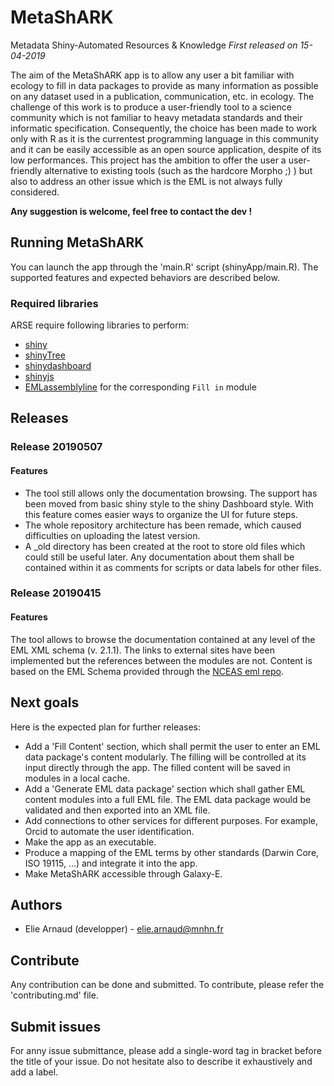
# MetaShARK
Metadata Shiny-Automated Resources & Knowledge
_First released on 15-04-2019_

The aim of the MetaShARK app is to allow any user a bit familiar with ecology to fill in data packages to provide as many information as possible on any dataset used in a publication, communication, etc. in ecology. The challenge of this work is to produce a user-friendly tool to a science community which is not familiar to heavy metadata standards and their informatic specification. Consequently, the choice has been made to work only with R as it is the currentest programming language in this community and it can be easily accessible as an open source application, despite of its low performances.
This project has the ambition to offer the user a user-friendly alternative to existing tools (such as the hardcore Morpho ;) ) but also to address an other issue which is the EML is not always fully considered.

**Any suggestion is welcome, feel free to contact the dev !**

## Running MetaShARK
You can launch the app through the 'main.R' script (shinyApp/main.R). The supported features and expected behaviors are described below.

### Required libraries

ARSE require following libraries to perform:
* [shiny](https://shiny.rstudio.com/)
* [shinyTree](https://github.com/shinyTree/shinyTree)
* [shinydashboard](https://github.com/rstudio/shinydashboard)
* [shinyjs](https://deanattali.com/shinyjs/)
* [EMLassemblyline](https://github.com/EDIorg/EMLassemblyline) for the corresponding `Fill in` module

## Releases

### Release 20190507

#### Features
* The tool still allows only the documentation browsing. The support has been moved from basic shiny style to the shiny Dashboard style. With this feature comes easier ways to organize the UI for future steps. 
* The whole repository architecture has been remade, which caused difficulties on uploading the latest version. 
* A \_old directory has been created at the root to store old files which could still be useful later. Any documentation about them shall be contained within it as comments for scripts or data labels for other files.

### Release 20190415

#### Features
The tool allows to browse the documentation contained at any level of the EML XML schema (v. 2.1.1). The links to external sites have been implemented but the references between the modules are not. Content is based on the EML Schema provided through the [NCEAS eml repo](https://github.com/NCEAS/eml).

## Next goals
Here is the expected plan for further releases:
* Add a 'Fill Content' section, which shall permit the user to enter an EML data package's content modularly. The filling will be controlled at its input directly through the app. The filled content will be saved in modules in a local cache.
* Add a 'Generate EML data package' section which shall gather EML content modules into a full EML file. The EML data package would be validated and then exported into an XML file.
* Add connections to other services for different purposes. For example, Orcid to automate the user identification.
* Make the app as an executable.
* Produce a mapping of the EML terms by other standards (Darwin Core, ISO 19115, ...) and integrate it into the app.
* Make MetaShARK accessible through Galaxy-E.

## Authors
* Elie Arnaud (developper) - elie.arnaud@mnhn.fr

## Contribute
Any contribution can be done and submitted. To contribute, please refer the 'contributing.md' file.

## Submit issues
For anny issue submittance, please add a single-word tag in bracket before the title of your issue. Do not hesitate also to describe it exhaustively and add a label.

